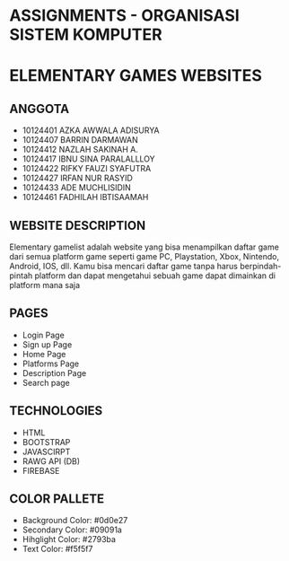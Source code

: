 # ASSIGNMENTS - ORGANISASI SISTEM KOMPUTER

# ELEMENTARY GAMES WEBSITES

## ANGGOTA

- 10124401 AZKA AWWALA ADISURYA
- 10124407 BARRIN DARMAWAN
- 10124412 NAZLAH SAKINAH A.
- 10124417 IBNU SINA PARALALLLOY
- 10124422 RIFKY FAUZI SYAFUTRA
- 10124427 IRFAN NUR RASYID
- 10124433 ADE MUCHLISIDIN
- 10124461 FADHILAH IBTISAAMAH

## WEBSITE DESCRIPTION

Elementary gamelist adalah website yang bisa menampilkan daftar game dari semua platform game seperti game PC, Playstation, Xbox, Nintendo, Android, IOS, dll.
Kamu bisa mencari daftar game tanpa harus berpindah-pintah platform dan dapat mengetahui sebuah game dapat dimainkan di platform mana saja

## PAGES

- Login Page
- Sign up Page
- Home Page
- Platforms Page
- Description Page
- Search page

## TECHNOLOGIES

- HTML
- BOOTSTRAP
- JAVASCIRPT
- RAWG API (DB)
- FIREBASE

## COLOR PALLETE

- Background Color: #0d0e27
- Secondary Color: #09091a
- Hihglight Color: #2793ba
- Text Color: #f5f5f7
